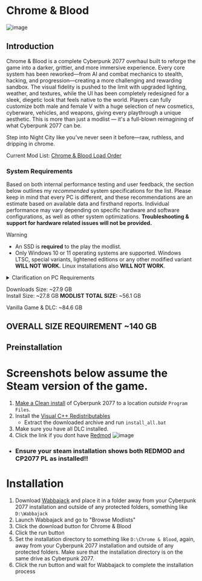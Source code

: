 # Chrome & Blood
![image](https://github.com/user-attachments/assets/e16c83b3-bcf5-44ec-ad41-00847db8a5ea)

## Introduction

Chrome & Blood is a complete Cyberpunk 2077 overhaul built to reforge the game into a darker, grittier, and more immersive experience. Every core system has been reworked—from AI and combat mechanics to stealth, hacking, and progression—creating a more challenging and rewarding sandbox. The visual fidelity is pushed to the limit with upgraded lighting, weather, and textures, while the UI has been completely redesigned for a sleek, diegetic look that feels native to the world. Players can fully customize both male and female V with a huge selection of new cosmetics, cyberware, vehicles, and weapons, giving every playthrough a unique aesthetic. This is more than just a modlist — it's a full-blown reimagining of what Cyberpunk 2077 can be.

Step into Night City like you've never seen it before—raw, ruthless, and dripping in chrome.

Current Mod List: [Chrome & Blood Load Order](https://loadorderlibrary.com/lists/chrome-blood-2)

### System Requirements

Based on both internal performance testing and user feedback, the section below outlines my *recommended* system specifications for the list. Please keep in mind that every PC is different, and these recommendations are an estimate based on available data and firsthand reports. Individual performance may vary depending on specific hardware and software configurations, as well as other system optimizations. **Troubleshooting & support for hardware related issues will not be provided.**

>[!WARNING]
>
>- An SSD is **required** to the play the modlist.
>- Only Windows 10 or 11 operating systems are supported. Windows LTSC, special variants, lightened editions or any other modified variant **WILL NOT WORK.** Linux installations also **WILL NOT WORK**.


<Details>
<summary>Clarification on PC Requirements</summary>

For complete clarity, my PC specs while building the list were a **LAPTOP** 7945X3D, 4080, and 32GB @ 5200mhz of RAM. This PC ran the list @ 60-100FPS on 2560x1600 (16:10) WITH RT & PT.  
My current specs are a 7800X3D, 3080 (10gb), and 32GB of RAM with some BIOS tweaks (e.g., [ReBar](https://www.nvidia.com/en-us/geforce/news/geforce-rtx-30-series-resizable-bar-support/) and [PBO](https://community.amd.com/t5/gaming/understanding-precision-boost-overdrive-in-three-easy-steps/ba-p/416136)). This PC runs the list @ stable (locked) 61FPS on 1440p (16:9).

</Details>

Downloads Size: ~27.9 GB  
Install Size: ~27.8 GB
**MODLIST TOTAL SIZE:** ~56.1 GB

Vanilla Game & DLC: ~84.6 GB 

## **OVERALL SIZE REQUIREMENT** ~140 GB  


## Preinstallation
 # Screenshots below assume the Steam version of the game. 
1. [Make a Clean install](https://support.cdprojektred.com/en/cyberpunk/pc/sp-technical/issue/2233/how-do-i-perform-a-clean-install-of-the-game) of Cyberpunk 2077 to a location _outside_ `Program Files`.
2. Install the [Visual C++ Redistributables](https://www.techpowerup.com/download/visual-c-redistributable-runtime-package-all-in-one/)
   - Extract the downloaded archive and run `install_all.bat`
3. Make sure you have all DLC installed.
4. Click the link if you dont have [Redmod](https://store.steampowered.com/app/2060310/Cyberpunk_2077_REDmod/)
   ![image](https://github.com/user-attachments/assets/dc727531-5f72-4bb6-aa64-df340b48c1a3)

  - ### Ensure your steam installation shows both REDMOD and CP2077 PL as installed!!

# Installation

1. Download [Wabbajack](https://www.wabbajack.org) and place it in a folder away from your Cyberpunk 2077 installation and outside of any protected folders, something like `D:\Wabbajack`
2. Launch Wabbajack and go to "Browse Modlists"
3. Click the download button for Chrome & Blood
4. Click the run button
5. Set the installation directory to something like `D:\Chrome & Blood`, again, away from your Cyberpunk 2077 installation and outside of any protected folders. Make sure that the installation directory is on the same drive as Cyberpunk 2077.
6. Click the run button and wait for Wabbajack to complete the installation process
